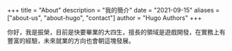 +++
title = "About"
description = "我的簡介"
date = "2021-09-15"
aliases = ["about-us", "about-hugo", "contact"]
author = "Hugo Authors"
+++

你好，我是振榮，目前是快要畢業的大四生，擅長的領域是遊戲開發，在實務上有豐富的經驗，未來就業的方向也會朝這塊發展。
